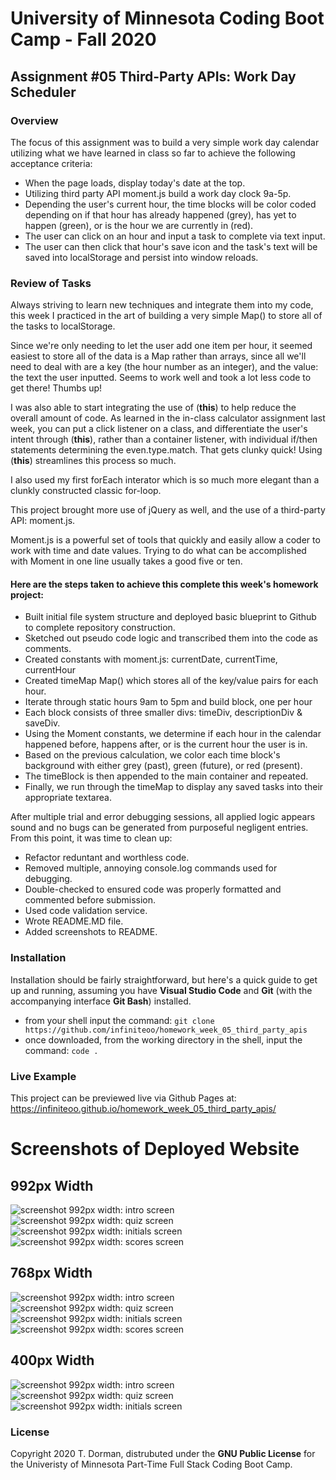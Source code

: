 # University of Minnesota Coding Boot Camp - Fall 2020 
## Assignment #05 Third-Party APIs: Work Day Scheduler


### Overview

The focus of this assignment was to build a very simple work day calendar utilizing what we have learned in class so far to achieve the following acceptance criteria:

* When the page loads, display today's date at the top.
* Utilizing third party API moment.js build a work day clock 9a-5p.
* Depending the user's current hour, the time blocks will be color coded depending on if that hour has already happened (grey), has yet to happen (green), or is the hour we are currently in (red).
* The user can click on an hour and input a task to complete via text input.
* The user can then click that hour's save icon and the task's text will be saved into localStorage and persist into window reloads.


### Review of Tasks

Always striving to learn new techniques and integrate them into my code, this week I practiced in the art of building a very simple Map() to store all of the tasks to localStorage. 

Since we're only needing to let the user add one item per hour, it seemed easiest to store all of the data is a Map rather than arrays, since all we'll need to deal with are a key (the hour number as an integer), and the value: the text the user inputted.  Seems to work well and took a lot less code to get there! Thumbs up!

I was also able to start integrating the use of (**this**) to help reduce the overall amount of code.  As learned in the in-class calculator assignment last week, you can put a click listener on a class, and differentiate the user's intent through (**this**), rather than a container listener, with individual if/then statements determining the even.type.match.  That gets clunky quick!  Using (**this**) streamlines this process so much.

I also used my first forEach interator which is so much more elegant than a clunkly constructed classic for-loop.

This project brought more use of jQuery as well, and the use of a third-party API: moment.js.

Moment.js is a powerful set of tools that quickly and easily allow a coder to work with time and date values.  Trying to do what can be accomplished with Moment in one line usually takes a good five or ten.


#### Here are the steps taken to achieve this complete this week's homework project:

* Built initial file system structure and deployed basic blueprint to Github to complete repository construction.
* Sketched out pseudo code logic and transcribed them into the code as comments.
* Created constants with moment.js: currentDate, currentTime, currentHour
* Created timeMap Map() which stores all of the key/value pairs for each hour.
* Iterate through static hours 9am to 5pm and build block, one per hour
* Each block consists of three smaller divs: timeDiv, descriptionDiv & saveDiv.
* Using the Moment constants, we determine if each hour in the calendar happened before, happens after, or is the current hour the user is in.
* Based on the previous calculation, we color each time block's background with either grey (past), green (future), or red (present).
* The timeBlock is then appended to the main container and repeated.
* Finally, we run through the timeMap to display any saved tasks into their appropriate textarea.


After multiple trial and error debugging sessions, all applied logic appears sound and no bugs can be generated from purposeful negligent entries.  From this point, it was time to clean up:

* Refactor reduntant and worthless code.
* Removed multiple, annoying console.log commands used for debugging.
* Double-checked to ensured code was properly formatted and commented before submission.
* Used code validation service.
* Wrote README.MD file.
* Added screenshots to README.
 

### Installation

Installation should be fairly straightforward, but here's a quick guide to get up and running, assuming you have **Visual Studio Code** and **Git** (with the accompanying interface **Git Bash**) installed.

* from your shell input the command: `git clone https://github.com/infiniteoo/homework_week_05_third_party_apis`
* once downloaded, from the working directory in the shell, input the command: `code .`


### Live Example

This project can be previewed live via Github Pages at: https://infiniteoo.github.io/homework_week_05_third_party_apis/

# Screenshots of Deployed Website

## 992px Width 
![screenshot 992px width: intro screen](/img/992_.PNG)
![screenshot 992px width: quiz screen](/img/992_.PNG)
![screenshot 992px width: initials screen](/img/992_.PNG)
![screenshot 992px width: scores screen](/img/992_.PNG)

## 768px Width 
![screenshot 992px width: intro screen](/img/768_.PNG)
![screenshot 992px width: quiz screen](/img/768_.PNG)
![screenshot 992px width: initials screen](/img/768_.PNG)
![screenshot 992px width: scores screen](/img/768_.PNG)

## 400px Width 
![screenshot 992px width: intro screen](/img/400_.PNG)
![screenshot 992px width: quiz screen](/img/400_.PNG)
![screenshot 992px width: initials screen](/img/400_.PNG)


### License

Copyright 2020 T. Dorman, distrubuted under the **GNU Public License** for the Univeristy of Minnesota Part-Time Full Stack Coding Boot Camp.














